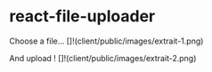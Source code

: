 # react-file-uploader

Choose a file...
[]!(client/public/images/extrait-1.png)

And upload !
[]!(client/public/images/extrait-2.png)
